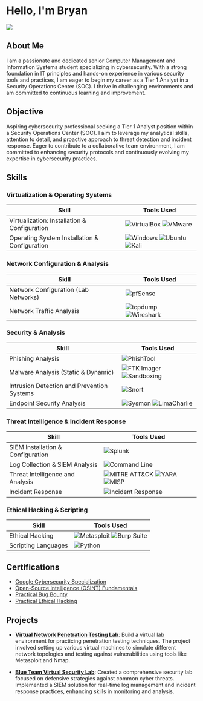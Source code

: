 # Hello, I'm Bryan
<a href="https://www.linkedin.com/in/bryan-vega-714246261/"><img src="https://img.shields.io/badge/-LinkedIn-0072b1?&style=for-the-badge&logo=linkedin&logoColor=white" /></a>

## About Me
I am a passionate and dedicated senior Computer Management and Information Systems student specializing in cybersecurity. With a strong foundation in IT principles and hands-on experience in various security tools and practices, I am eager to begin my career as a Tier 1 Analyst in a Security Operations Center (SOC). I thrive in challenging environments and am committed to continuous learning and improvement.


## Objective
Aspiring cybersecurity professional seeking a Tier 1 Analyst position within a Security Operations Center (SOC). I aim to leverage my analytical skills, attention to detail, and proactive approach to threat detection and incident response. Eager to contribute to a collaborative team environment, I am committed to enhancing security protocols and continuously evolving my expertise in cybersecurity practices.


## Skills

### Virtualization & Operating Systems
| **Skill**                                     | **Tools Used**                            |
|-----------------------------------------------|-------------------------------------------|
| Virtualization: Installation & Configuration  | ![VirtualBox](https://img.shields.io/badge/VirtualBox-4c4d51?style=flat&logo=virtualbox&logoColor=white) ![VMware](https://img.shields.io/badge/VMware-61b0e4?style=flat&logo=vmware&logoColor=white) |
| Operating System Installation & Configuration | ![Windows](https://img.shields.io/badge/Windows-0078D6?style=flat&logo=windows&logoColor=white) ![Ubuntu](https://img.shields.io/badge/Ubuntu-E95420?style=flat&logo=ubuntu&logoColor=white) ![Kali](https://img.shields.io/badge/Kali-557C94?style=flat&logo=kali-linux&logoColor=white) |

### Network Configuration & Analysis
| **Skill**                                     | **Tools Used**                            |
|-----------------------------------------------|-------------------------------------------|
| Network Configuration (Lab Networks)          | ![pfSense](https://img.shields.io/badge/pfSense-7D9B6D?style=flat&logo=pfsense&logoColor=white) |
| Network Traffic Analysis                      | ![tcpdump](https://img.shields.io/badge/tcpdump-6E7BFF?style=flat&logo=wireshark&logoColor=white) ![Wireshark](https://img.shields.io/badge/Wireshark-3C4D9B?style=flat&logo=wireshark&logoColor=white) |

### Security & Analysis
| **Skill**                                     | **Tools Used**                            |
|-----------------------------------------------|-------------------------------------------|
| Phishing Analysis                             | ![PhishTool](https://img.shields.io/badge/PhishTool-FF6F00?style=flat&logo=phish&logoColor=white) |
| Malware Analysis (Static & Dynamic)           | ![FTK Imager](https://img.shields.io/badge/FTK_Imager-ED8100?style=flat&logo=ftk&logoColor=white) ![Sandboxing](https://img.shields.io/badge/Sandboxing-005F00?style=flat&logo=sandbox&logoColor=white) |
| Intrusion Detection and Prevention Systems    | ![Snort](https://img.shields.io/badge/Snort-FFC0CB?style=flat&logo=snort&logoColor=white) |
| Endpoint Security Analysis                    | ![Sysmon](https://img.shields.io/badge/Sysmon-003F87?style=flat&logo=microsoft&logoColor=white) ![LimaCharlie](https://img.shields.io/badge/LimaCharlie-FFA500?style=flat&logo=lima-charlie&logoColor=white) |

### Threat Intelligence & Incident Response
| **Skill**                                     | **Tools Used**                            |
|-----------------------------------------------|-------------------------------------------|
| SIEM Installation & Configuration             | ![Splunk](https://img.shields.io/badge/Splunk-005F79?style=flat&logo=splunk&logoColor=white) |
| Log Collection & SIEM Analysis                | ![Command Line](https://img.shields.io/badge/CLI-000000?style=flat&logo=gnu-bash&logoColor=white) |
| Threat Intelligence and Analysis              | ![MITRE ATT&CK](https://img.shields.io/badge/MITRE_ATT%26CK-0D7F21?style=flat&logo=mitre&logoColor=white) ![YARA](https://img.shields.io/badge/YARA-F05C28?style=flat&logo=yara&logoColor=white) ![MISP](https://img.shields.io/badge/MISP-FF7D00?style=flat&logo=misp&logoColor=white) |
| Incident Response                             | ![Incident Response](https://img.shields.io/badge/Incident_Response-FF0000?style=flat&logo=alert&logoColor=white) |

### Ethical Hacking & Scripting
| **Skill**                                     | **Tools Used**                            |
|-----------------------------------------------|-------------------------------------------|
| Ethical Hacking                               | ![Metasploit](https://img.shields.io/badge/Metasploit-000000?style=flat&logo=metasploit&logoColor=white) ![Burp Suite](https://img.shields.io/badge/Burp_Suite-FF6600?style=flat&logo=burp-suite&logoColor=white) |
| Scripting Languages                           | ![Python](https://img.shields.io/badge/Python-3776AB?style=flat&logo=python&logoColor=white) |


## Certifications
- <a href="https://github.com/A9u3ybaCyb3r/Certifications/blob/main/README.md">Google Cybersecurity Specialization</a>
- <a href="https://github.com/A9u3ybaCyb3r/Certifications/blob/main/README.md">Open-Source Intelligence (OSINT) Fundamentals</a>
- <a href="https://github.com/A9u3ybaCyb3r/Certifications/blob/main/README.md">Practical Bug Bounty</a>
- <a href="https://github.com/A9u3ybaCyb3r/Certifications/blob/main/README.md">Practical Ethical Hacking</a>

## Projects

- **[Virtual Network Penetration Testing Lab](https://github.com/A9u3ybaCyb3r/Virtual-Network-Penetration-Testing-Lab)**: 
  Build a virtual lab environment for practicing penetration testing techniques. The project involved setting up various virtual machines to simulate different network topologies and testing against vulnerabilities using tools like Metasploit and Nmap. 

- **[Blue Team Virtual Security Lab](https://github.com/A9u3ybaCyb3r/Blue-Team-Virtual-Security-Lab)**: 
  Created a comprehensive security lab focused on defensive strategies against common cyber threats. Implemented a SIEM solution for real-time log management and incident response practices, enhancing skills in monitoring and analysis.



